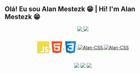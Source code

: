 ## Olá! Eu sou Alan Mestezk 😁 | Hi! I'm Alan Mestezk 😁



<div align="center">
  <a href="https://github.com/rafaballerini">
  <img height="150px" src="https://github-readme-stats.vercel.app/api?username=AlanMestezk&show_icons=true&theme=dracula&include_all_commits=true&count_private=true"/>
  <img height="150px" src="https://github-readme-stats.vercel.app/api/top-langs/?username=AlanMestezk&layout=compact&langs_count=7&theme=dracula"/>
</div>


  
##
<div align="center">

  <img align="center" alt="Alan-Js" height="40" width="40" src="https://raw.githubusercontent.com/devicons/devicon/master/icons/javascript/javascript-plain.svg">
  <img align="center" alt="Alan-HTML" height="40" width="40" src="https://raw.githubusercontent.com/devicons/devicon/master/icons/html5/html5-original.svg">
  <img align="center" alt="Alan-CSS" height="40" width="40" src="https://raw.githubusercontent.com/devicons/devicon/master/icons/css3/css3-original.svg">
  <img align="center" alt="Alan-CSS" height="40" width="40" src="https://cdn.jsdelivr.net/gh/devicons/devicon/icons/nodejs/nodejs-original.svg" />
  <img align="center" alt="Alan-CSS" height="40" width="40" src="https://cdn.jsdelivr.net/gh/devicons/devicon/icons/react/react-original.svg" />
  
  
</div>
  
##
<div align="center"> 
  <a href="https://instagram.com/alanmestezk" target="_blank"><img src="https://img.shields.io/badge/-Instagram-%23E4405F?style=for-the-badge&logo=instagram&logoColor=white" target="_blank"></a>
  <a href="https://www.linkedin.com/in/alan-souza-mestezk-9b86a2154" target="_blank"><img src="https://img.shields.io/badge/-LinkedIn-%230077B5?style=for-the-badge&logo=linkedin&logoColor=white" target="_blank"></a> 
    <a href = "https://mail.google.com/mail/u/0/#inbox"><img src="https://img.shields.io/badge/-Gmail-%23333?style=for-the-badge&logo=gmail&logoColor=white" target="_blank"></a>
 
  
</div>
  
  

